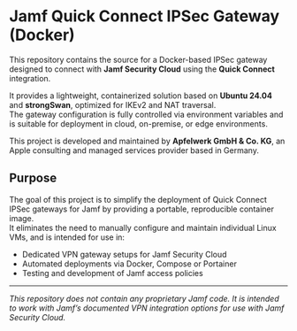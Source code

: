 # Jamf Quick Connect IPSec Gateway (Docker)

This repository contains the source for a Docker-based IPSec gateway designed to connect with **Jamf Security Cloud** using the **Quick Connect** integration.

It provides a lightweight, containerized solution based on **Ubuntu 24.04** and **strongSwan**, optimized for IKEv2 and NAT traversal.  
The gateway configuration is fully controlled via environment variables and is suitable for deployment in cloud, on-premise, or edge environments.

This project is developed and maintained by **Apfelwerk GmbH & Co. KG**, an Apple consulting and managed services provider based in Germany.

## Purpose

The goal of this project is to simplify the deployment of Quick Connect IPSec gateways for Jamf by providing a portable, reproducible container image.  
It eliminates the need to manually configure and maintain individual Linux VMs, and is intended for use in:

- Dedicated VPN gateway setups for Jamf Security Cloud
- Automated deployments via Docker, Compose or Portainer
- Testing and development of Jamf access policies

---

*This repository does not contain any proprietary Jamf code. It is intended to work with Jamf’s documented VPN integration options for use with Jamf Security Cloud.*
